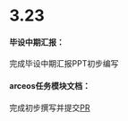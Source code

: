 # 3.23

#### 毕设中期汇报：
完成毕设中期汇报PPT初步编写
#### arceos任务模块文档：
完成初步撰写并提交[PR](https://github.com/Azure-stars/Starry-Tutorial-Book/pull/4)